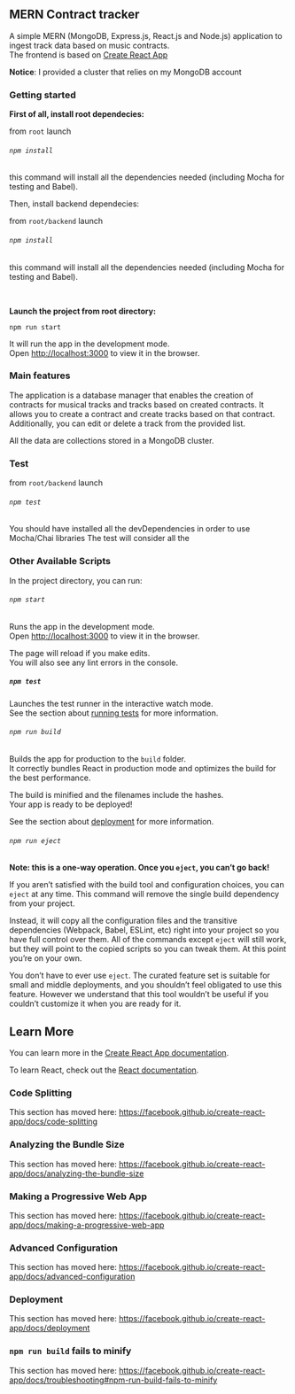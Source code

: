 
## MERN Contract tracker

A simple MERN (MongoDB, Express.js, React.js and Node.js) application to ingest track data based on music 
contracts.<br/>
The frontend is based on [Create React App](https://facebook.github.io/create-react-app)

**Notice**: I provided a cluster that relies on my MongoDB account

### Getting started

**First of all, install root dependecies:**

from ``` root ``` launch

###### `npm install`

this command will install all the dependencies needed (including Mocha for testing and Babel).

Then, install backend dependecies: 

from ``` root/backend ``` launch

###### `npm install`

this command will install all the dependencies needed (including Mocha for testing and Babel).

<br />


**Launch the project from root directory:**
```
npm run start
```
It will run the app in the development mode.<br />
Open [http://localhost:3000](http://localhost:3000) to view it in the browser.


### Main features
The application is a database manager that enables the creation of contracts for musical tracks and tracks based on created contracts.
It allows you to create a contract and create tracks based on that contract. 
Additionally, you can edit or delete a track from the provided list.

All the data are collections stored in a MongoDB cluster.

### Test

from ``` root/backend ``` launch

###### `npm test`

You should have installed all the devDependencies in order to use Mocha/Chai libraries
The test will consider all the 






### Other Available Scripts

In the project directory, you can run:

###### `npm start`

Runs the app in the development mode.<br />
Open [http://localhost:3000](http://localhost:3000) to view it in the browser.

The page will reload if you make edits.<br />
You will also see any lint errors in the console.

##### `npm test`

Launches the test runner in the interactive watch mode.<br />
See the section about [running tests](https://facebook.github.io/create-react-app/docs/running-tests) for more information.

###### `npm run build`

Builds the app for production to the `build` folder.<br />
It correctly bundles React in production mode and optimizes the build for the best performance.

The build is minified and the filenames include the hashes.<br />
Your app is ready to be deployed!

See the section about [deployment](https://facebook.github.io/create-react-app/docs/deployment) for more information.

###### `npm run eject`

**Note: this is a one-way operation. Once you `eject`, you can’t go back!**

If you aren’t satisfied with the build tool and configuration choices, you can `eject` at any time. This command will remove the single build dependency from your project.

Instead, it will copy all the configuration files and the transitive dependencies (Webpack, Babel, ESLint, etc) right into your project so you have full control over them. All of the commands except `eject` will still work, but they will point to the copied scripts so you can tweak them. At this point you’re on your own.

You don’t have to ever use `eject`. The curated feature set is suitable for small and middle deployments, and you shouldn’t feel obligated to use this feature. However we understand that this tool wouldn’t be useful if you couldn’t customize it when you are ready for it.

## Learn More

You can learn more in the [Create React App documentation](https://facebook.github.io/create-react-app/docs/getting-started).

To learn React, check out the [React documentation](https://reactjs.org/).

### Code Splitting

This section has moved here: https://facebook.github.io/create-react-app/docs/code-splitting

### Analyzing the Bundle Size

This section has moved here: https://facebook.github.io/create-react-app/docs/analyzing-the-bundle-size

### Making a Progressive Web App

This section has moved here: https://facebook.github.io/create-react-app/docs/making-a-progressive-web-app

### Advanced Configuration

This section has moved here: https://facebook.github.io/create-react-app/docs/advanced-configuration

### Deployment

This section has moved here: https://facebook.github.io/create-react-app/docs/deployment

### `npm run build` fails to minify

This section has moved here: https://facebook.github.io/create-react-app/docs/troubleshooting#npm-run-build-fails-to-minify
